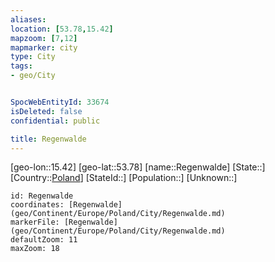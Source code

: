 ```yaml
---
aliases: 
location: [53.78,15.42]
mapzoom: [7,12] 
mapmarker: city 
type: City
tags:
- geo/City


SpocWebEntityId: 33674
isDeleted: false
confidential: public

title: Regenwalde
---
```

[geo-lon::15.42]
[geo-lat::53.78]
[name::Regenwalde]
[State::]
[Country::[Poland](geo/Continent/Europe/Poland.md)]
[StateId::]
[Population::]
[Unknown::]


```leaflet
id: Regenwalde
coordinates: [Regenwalde](geo/Continent/Europe/Poland/City/Regenwalde.md)
markerFile: [Regenwalde](geo/Continent/Europe/Poland/City/Regenwalde.md)
defaultZoom: 11 
maxZoom: 18
```


